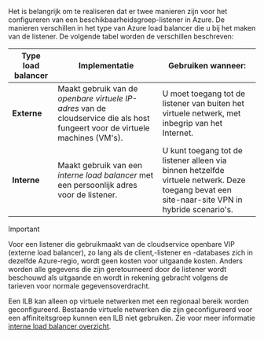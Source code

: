 Het is belangrijk om te realiseren dat er twee manieren zijn voor het configureren van een beschikbaarheidsgroep-listener in Azure. De manieren verschillen in het type van Azure load balancer die u bij het maken van de listener. De volgende tabel worden de verschillen beschreven:

| Type load balancer | Implementatie | Gebruiken wanneer: |
| --- | --- | --- |
| **Externe** |Maakt gebruik van de *openbare virtuele IP-adres* van de cloudservice die als host fungeert voor de virtuele machines (VM's). |U moet toegang tot de listener van buiten het virtuele netwerk, met inbegrip van het Internet. |
| **Interne** |Maakt gebruik van een *interne load balancer* met een persoonlijk adres voor de listener. |U kunt toegang tot de listener alleen via binnen hetzelfde virtuele netwerk. Deze toegang bevat een site-naar-site VPN in hybride scenario's. |

> [!IMPORTANT]
> Voor een listener die gebruikmaakt van de cloudservice openbare VIP (externe load balancer), zo lang als de client,-listener en -databases zich in dezelfde Azure-regio, wordt geen kosten voor uitgaande kosten. Anders worden alle gegevens die zijn geretourneerd door de listener wordt beschouwd als uitgaande en wordt in rekening gebracht volgens de tarieven voor normale gegevensoverdracht. 
> 
> 

Een ILB kan alleen op virtuele netwerken met een regionaal bereik worden geconfigureerd. Bestaande virtuele netwerken die zijn geconfigureerd voor een affiniteitsgroep kunnen een ILB niet gebruiken. Zie voor meer informatie [interne load balancer overzicht](../articles/load-balancer/load-balancer-internal-overview.md).

